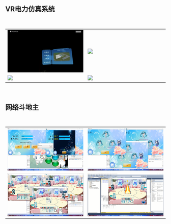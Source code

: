 
<table border="0">   
  <h2>VR电力仿真系统</h2> 
  <tr>
    <td width="50%">    
      <img src="/VR电力系统/01.png" width="100%">      
    </td>
    <td width="50%">
      <img src="/VR电力系统/02.png" width="100%">      
    </td></br>
  </tr>
  <tr>
    <td width="50%">
      <img src="/VR电力系统/03.png" width="100%">      
    </td>
    <td width="50%">
      <img src="/VR电力系统/04.png" width="100%">      
    </td>
  </tr>
</table></br>

<table border="0">   
  <h2>网络斗地主</h2> 
  <tr>
    <td width="50%">    
      <img src="/网络斗地主/01.png" width="100%">      
    </td>
    <td width="50%">
      <img src="/网络斗地主/02.png" width="100%">      
    </td></br>
  </tr>
  <tr>
    <td width="50%">
      <img src="/网络斗地主/03.png" width="100%">      
    </td>
    <td width="50%">
      <img src="/网络斗地主/04.png" width="100%">      
    </td>
  </tr>
</table></br>
